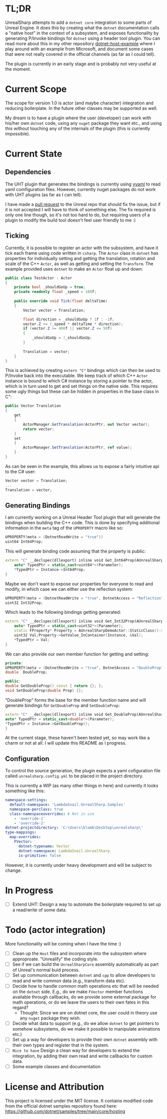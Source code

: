 # TL;DR

UnrealSharp attempts to add a `dotnet core` integration to some parts of Unreal Engine. It does this by creating what the `dotnet` documentation calls a "native host" in the context of a subsystem, and exposes functionality by generating P/Invoke bindings for `dotnet` using a header tool plugin. You can read more about this in my other repository [dotnet-host-example](https://github.com/lambda-snail/dotnet-host-example) where I play around with an example from Microsoft, and document some cases that were not really covered in the official channels (as far as I could tell).

The plugin is currently in an early stage and is probably not very useful at the moment.

# Current Scope

The scope for version 1.0 is actor (and maybe character) integration and reducing boilerplate. In the future other classes may be supported as well.

My dream is to have a plugin where the user (developer) can work with his/her own `dotnet` code, using any `nuget` package they want etc., and using this without touching any of the internals of the plugin (this is currently impossible).

# Current State

## Dependencies

The UHT plugin that generates the bindings is currently using [vyaml](https://github.com/hadashiA/VYaml) to read yaml comfiguration files. However, currently nuget packages do not work with UHT plugins (as far as I can tell).

I have made a [pull request](https://github.com/hadashiA/VYaml) to the Unreal repo that should fix the issue, but if it is not accepted I will have to think of something else. The fix required is only one line though, so it's not too hard to do, but requiring users of a plugin to modify the build tool doesn't feel user friendly to me :)

## Ticking

Currently, it is possible to register an actor with the subsystem, and have it tick each frame using code written in `csharp`. The `Actor` class in `dotnet` has properties for individually setting and getting the translation, rotation and scale of the C++ `Actor`, as well as getting and setting the `Transform`. The example provided uses `dotnet` to make an `Actor` float up and down:

```csharp
public class TestActor : Actor
{
    private bool _shouldGoUp = true;
    private readonly float _speed = 100f;
    
    public override void Tick(float deltaTime)
    {
        Vector vector = Translation;

        float direction = _shouldGoUp ? 1f : -1f;
        vector.Z += (_speed * deltaTime * direction);
        if (vector.Z >= 400f || vector.Z <= 50f)
        {
            _shouldGoUp = !_shouldGoUp;
        }
        
        Translation = vector;
    }
}
```

This is achieved by creating `extern "C"` bindings which can then be used to P/Invoke back into the executable. We keep track of which C++ `Actor` instance is bound to which C# instance by storing a pointer to the actor, which is in turn used to get and set things on the native side. This requires some ugly things but these can be hidden in properties in the base class in C":

```csharp
public Vector Translation
{
    get
    {
        ActorManager.GetTranslation(ActorPtr, out Vector vector);
        return vector;
    }
    set
    {
        ActorManager.SetTranslation(ActorPtr, ref value);
    }
}
```

As can be seen in the example, this allows us to expose a fairly intuitive api to the C# user:

```csharp
Vector vector = Translation;
...
Translation = vector;
```

## Generating Bindings

I am currently working on a Unreal Header Tool plugin that will generate the bindings when building the C++ code. This is done by specifying additional information in the `meta` tag of the `UPROPERTY` macro like so:

```c++
UPROPERTY(meta = (DotnetReadWrite = "true")) 
uint64 Int64Prop; 
``` 

This will generate binding code assuming that the property is public:

```c++
extern "C" __declspec(dllexport) inline void Get_Int64Prop(AUnrealSharpDemoActor const* Instance, void* Parameter) {
    auto* TypedPtr = static_cast<uint64*>(Parameter);
    *TypedPtr = Instance->Int64Prop;
}
```

Maybe we don't want to expose our properties for everyone to read and modify, in which case we can either use the reflection system:

```c++
UPROPERTY(meta = (DotnetReadWrite = "true", DotnetAccess = "Reflection")) 
uint32 Int32Prop;
```

Which leads to the following bindings getting generated:

```c++
extern "C" __declspec(dllexport) inline void Get_Int32Prop(AUnrealSharpDemoActor const* Instance, void* Parameter) {
    auto* TypedPtr = static_cast<uint32*>(Parameter);
    static FProperty* Property = AUnrealSharpDemoActor::StaticClass()->FindPropertyByName("Int32Prop");
    uint32 Val;Property->GetValue_InContainer(Instance, &Val);
    *TypedPtr = Val;
}
```

We can also provide our own member function for getting and setting:

```c++
private:
UPROPERTY(meta = (DotnetReadWrite = "true", DotnetAccess = "DoubleProp"))
double  DoubleProp;

public:
double GetDoubleProp() const { return {}; };
void SetDoubleProp(double Prop) {};
```

"DoubleProp" forms the base for the member function name and will generate bindings for `GetDoubleProp` and `SetDoubleProp`:

```c++
extern "C" __declspec(dllexport) inline void Get_DoubleProp(AUnrealSharpDemoActor const* Instance, void* Parameter) {
auto* TypedPtr = static_cast<double*>(Parameter);
*TypedPtr = Instance->GetDoubleProp();
}
```

At the current stage, these haven't been tested yet, so may work like a charm or not at all. I will update this README as I progress.

## Configuration

To control the source generation, the plugin expects a yaml cofiguration file called `unrealsharp.config.yml` to be placed in the project directory. 

This is currently a WIP (as many other things in here) and currently it looks something like this:

```yaml
namespace-settings:
  default-namespace: 'LambdaSnail.UnrealSharp.Samples'
  namespace-perclass: true
  class-namespaceoverrides: # Not in use
    - 'override-1'
    - 'override-2'
dotnet-projectdirectory: 'C:\Users\blomb\Desktop\unrealsharp\'
type-mappings:
  map-overrides:
    FVector:
      dotnet-typename: Vector
      dotnet-namespace: LambdaSnail.UnrealSharp
      is-primitive: false
```

However, it is currently under heavy development and will be subject to change.

# In Progress

- [ ] Extend UHT: Design a way to automate the boilerplate required to set up a read/write of some data.

# Todo (actor integration)

More functionality will be coming when I have the time :)

- [ ] Clean up the `Host` files and incorporate into the subsystem where approproate. "Unrealify" the coding style.
- [ ] See if we can build the `UnrealSharpCore` assembly automatically as part of Unreal's normal buid process.
- [ ] Set up communication between `dotnet` and `cpp` to allow developers to read and write common data (e.g., transform data etc).
- [ ] Decide how to handle common math operations etc that will be needed on the `dotnet` side. E.g., do we make `FVector` member functions available through callbacks, do we provide some external package for math operations, or do we leave the users to their own fates in this regard?
    - Thought: Since we are on dotnet core, the user could in theory use any `nuget` package they wish.
- [ ] Decide what data to support (e.g., do we allow `dotnet` to get pointers to somehow subsystems, do we make it possible to manipulate animations etc.)
- [ ] Set up a way for developers to provide their own `dotnet` assembly with their own types and register that in the system.
- [ ] `Nice to have` Design a clean way for developers to extend the integration, by adding their own read and write callbacks for custom data.
- [ ] Some example classes and documentation

# License and Attribution

This project is licensed under the MIT license. It contains modified code from the official dotnet samples repository found here: https://github.com/dotnet/samples/tree/main/core/hosting
